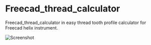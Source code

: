# Freecad_thread_calculator
Freecad_thread_calculator in easy thread tooth profile calculator for Freecad helix instrument.

![Screenshot](th_calc.pn)
